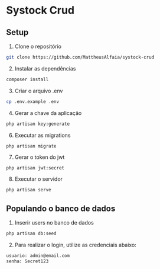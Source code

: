 # Systock Crud

## Setup
1. Clone o repositório
```bash
git clone https://github.com/MattheusAlfaia/systock-crud
```

2. Instalar as dependências
```bash
composer install
```
3. Criar o arquivo .env
```bash
cp .env.example .env
```

4. Gerar a chave da aplicação
```bash
php artisan key:generate
```

6. Executar as migrations
```bashq
php artisan migrate
```

7. Gerar o token do jwt
```bash
php artisan jwt:secret
```

8. Executar o servidor
```bash
php artisan serve
```

## Populando o banco de dados
1. Inserir users no banco de dados
```bash
php artisan db:seed
```

2. Para realizar o login, utilize as credenciais abaixo:
```bash
usuario: admin@email.com
senha: Secret123
```